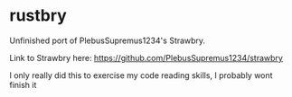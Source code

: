 # rustbry
Unfinished port of PlebusSupremus1234's Strawbry.

Link to Strawbry here: https://github.com/PlebusSupremus1234/strawbry

I only really did this to exercise my code reading skills, I probably wont finish it

